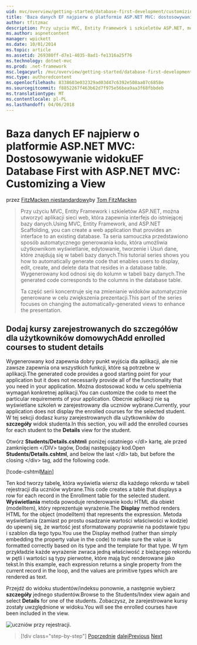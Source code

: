```yaml
---
uid: mvc/overview/getting-started/database-first-development/customizing-a-view
title: 'Baza danych EF najpierw o platformie ASP.NET MVC: dostosowywanie widok | Dokumentacja firmy Microsoft'
author: tfitzmac
description: Przy użyciu MVC, Entity Framework i szkieletów ASP.NET, można utworzyć aplikacji sieci web, która zapewnia interfejs do istniejącej bazy danych. Ten samouczek seri...
ms.author: aspnetcontent
manager: wpickett
ms.date: 10/01/2014
ms.topic: article
ms.assetid: 269380ff-d7e1-4035-8ad1-fe1316a25f76
ms.technology: dotnet-mvc
ms.prod: .net-framework
msc.legacyurl: /mvc/overview/getting-started/database-first-development/customizing-a-view
msc.type: authoredcontent
ms.openlocfilehash: 8338603e032329ad03d47c6392e508aa07c6858e
ms.sourcegitcommit: f8852267f463b62d7f975e56bea9aa3f68fbbdeb
ms.translationtype: MT
ms.contentlocale: pl-PL
ms.lasthandoff: 04/06/2018
---
```

<a name="ef-database-first-with-aspnet-mvc-customizing-a-view"></a><span data-ttu-id="5a1b7-104">Baza danych EF najpierw o platformie ASP.NET MVC: Dostosowywanie widoku</span><span class="sxs-lookup"><span data-stu-id="5a1b7-104">EF Database First with ASP.NET MVC: Customizing a View</span></span>
====================
<span data-ttu-id="5a1b7-105">przez [FitzMacken niestandardowy](https://github.com/tfitzmac)</span><span class="sxs-lookup"><span data-stu-id="5a1b7-105">by [Tom FitzMacken](https://github.com/tfitzmac)</span></span>

> <span data-ttu-id="5a1b7-106">Przy użyciu MVC, Entity Framework i szkieletów ASP.NET, można utworzyć aplikacji sieci web, która zapewnia interfejs do istniejącej bazy danych.</span><span class="sxs-lookup"><span data-stu-id="5a1b7-106">Using MVC, Entity Framework, and ASP.NET Scaffolding, you can create a web application that provides an interface to an existing database.</span></span> <span data-ttu-id="5a1b7-107">Ta seria samouczka przedstawiono sposób automatycznego generowania kodu, która umożliwia użytkownikom wyświetlanie, edytowanie, tworzenie i Usuń dane, które znajdują się w tabeli bazy danych.</span><span class="sxs-lookup"><span data-stu-id="5a1b7-107">This tutorial series shows you how to automatically generate code that enables users to display, edit, create, and delete data that resides in a database table.</span></span> <span data-ttu-id="5a1b7-108">Wygenerowany kod odnosi się do kolumn w tabeli bazy danych.</span><span class="sxs-lookup"><span data-stu-id="5a1b7-108">The generated code corresponds to the columns in the database table.</span></span>
> 
> <span data-ttu-id="5a1b7-109">Ta część serii koncentruje się na zmienianie widoków automatycznie generowane w celu zwiększenia prezentacji.</span><span class="sxs-lookup"><span data-stu-id="5a1b7-109">This part of the series focuses on changing the automatically-generated views to enhance the presentation.</span></span>


## <a name="add-enrolled-courses-to-student-details"></a><span data-ttu-id="5a1b7-110">Dodaj kursy zarejestrowanych do szczegółów dla użytkowników domowych</span><span class="sxs-lookup"><span data-stu-id="5a1b7-110">Add enrolled courses to student details</span></span>

<span data-ttu-id="5a1b7-111">Wygenerowany kod zapewnia dobry punkt wyjścia dla aplikacji, ale nie zawsze zapewnia ona wszystkich funkcji, które są potrzebne w aplikacji.</span><span class="sxs-lookup"><span data-stu-id="5a1b7-111">The generated code provides a good starting point for your application but it does not necessarily provide all of the functionality that you need in your application.</span></span> <span data-ttu-id="5a1b7-112">Można dostosować kodu w celu spełnienia wymagań konkretnej aplikacji.</span><span class="sxs-lookup"><span data-stu-id="5a1b7-112">You can customize the code to meet the particular requirements of your application.</span></span> <span data-ttu-id="5a1b7-113">Obecnie aplikacji nie są wyświetlane szkoleń w zarejestrowany dla uczniów wybrane.</span><span class="sxs-lookup"><span data-stu-id="5a1b7-113">Currently, your application does not display the enrolled courses for the selected student.</span></span> <span data-ttu-id="5a1b7-114">W tej sekcji dodasz kursy zarejestrowanych dla użytkowników do **szczegóły** widok studenta.</span><span class="sxs-lookup"><span data-stu-id="5a1b7-114">In this section, you will add the enrolled courses for each student to the **Details** view for the student.</span></span>

<span data-ttu-id="5a1b7-115">Otwórz **Students/Details.cshtml**i poniżej ostatniego &lt;/dl&gt; kartę, ale przed zamknięciem &lt;/DIV&gt; tagów, Dodaj następujący kod.</span><span class="sxs-lookup"><span data-stu-id="5a1b7-115">Open **Students/Details.cshtml**, and below the last &lt;/dl&gt; tab, but before the closing &lt;/div&gt; tag, add the following code.</span></span>

[!code-cshtml[Main](customizing-a-view/samples/sample1.cshtml)]

<span data-ttu-id="5a1b7-116">Ten kod tworzy tabelę, która wyświetla wiersz dla każdego rekordu w tabeli rejestracji dla uczniów wybrane.</span><span class="sxs-lookup"><span data-stu-id="5a1b7-116">This code creates a table that displays a row for each record in the Enrollment table for the selected student.</span></span> <span data-ttu-id="5a1b7-117">**Wyświetlania** metoda powoduje renderowanie kodu HTML dla obiekt (modelItem), który reprezentuje wyrażenie.</span><span class="sxs-lookup"><span data-stu-id="5a1b7-117">The **Display** method renders HTML for the object (modelItem) that represents the expression.</span></span> <span data-ttu-id="5a1b7-118">Metoda wyświetlania (zamiast po prostu osadzanie wartości właściwości w kodzie) do upewnij się, że wartość jest sformatowany poprawnie na podstawie typu i szablon dla tego typu.</span><span class="sxs-lookup"><span data-stu-id="5a1b7-118">You use the Display method (rather than simply embedding the property value in the code) to make sure the value is formatted correctly based on its type and the template for that type.</span></span> <span data-ttu-id="5a1b7-119">W tym przykładzie każde wyrażenie zwraca jedną właściwość z bieżącego rekordu w pętli i wartości są typy pierwotne, które mają być renderowane jako tekst.</span><span class="sxs-lookup"><span data-stu-id="5a1b7-119">In this example, each expression returns a single property from the current record in the loop, and the values are primitive types which are rendered as text.</span></span>

<span data-ttu-id="5a1b7-120">Przejdź do widoku studentów/indeksu ponownie, a następnie wybierz **szczegóły** jednego studentów.</span><span class="sxs-lookup"><span data-stu-id="5a1b7-120">Browse to the Students/Index view again and select **Details** for one of the students.</span></span> <span data-ttu-id="5a1b7-121">Zobaczysz, że zarejestrowane kursy zostały uwzględnione w widoku.</span><span class="sxs-lookup"><span data-stu-id="5a1b7-121">You will see the enrolled courses have been included in the view.</span></span>

![uczniów przy rejestracji.](customizing-a-view/_static/image1.png)

> [!div class="step-by-step"]
> <span data-ttu-id="5a1b7-123">[Poprzednie](changing-the-database.md)
> [dalej](enhancing-data-validation.md)</span><span class="sxs-lookup"><span data-stu-id="5a1b7-123">[Previous](changing-the-database.md)
[Next](enhancing-data-validation.md)</span></span>
